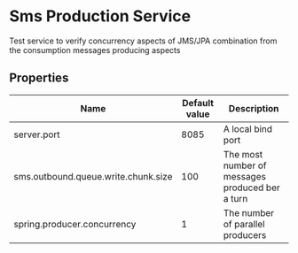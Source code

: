 # Sms Production Service

Test service to verify concurrency aspects of JMS/JPA combination from the consumption messages producing aspects

## Properties

| Name | Default value | Description | 
| --- | --- | --- |
| server.port | 8085 | A local bind port |
| sms.outbound.queue.write.chunk.size | 100 | The most number of messages produced ber a turn  |
| spring.producer.concurrency | 1 | The number of parallel producers |

     